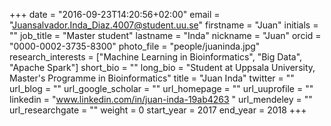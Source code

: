 +++ 
date = "2016-09-23T14:20:56+02:00"
email = "Juansalvador.Inda_Diaz.4007@student.uu.se" 
firstname = "Juan" 
initials = "" 
job_title = "Master student" 
lastname = "Inda" 
nickname = "Juan" 
orcid = "0000-0002-3735-8300" 
photo_file = "people/juaninda.jpg" 
research_interests = ["Machine Learning in Bioinformatics", "Big Data", "Apache Spark"] 
short_bio = "" 
long_bio = "Student at Uppsala University, Master's Programme in Bioinformatics" 
title = "Juan Inda" 
twitter = "" 
url_blog = "" 
url_google_scholar = "" 
url_homepage = "" 
url_uuprofile = "" 
linkedin = "www.linkedin.com/in/juan-inda-19ab4263 " 
url_mendeley = "" 
url_researchgate = "" 
weight = 0 
start_year = 2017
end_year = 2018
+++
